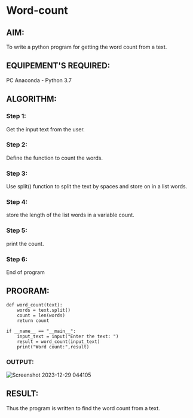 # Word-count
## AIM:
To write a python program for getting the word count from a text.
## EQUIPEMENT'S REQUIRED: 
PC
Anaconda - Python 3.7
## ALGORITHM: 
### Step 1:
Get the input text from the user.
### Step 2: 
Define the function to count the words.
### Step 3: 
Use split() function to split the text by spaces and store on in a list words.
### Step 4:  
store the length of the list words in a variable count.
### Step 5: 
print the count.
### Step 6: 
End of program
## PROGRAM:
```
def word_count(text):
    words = text.split()
    count = len(words)
    return count

if __name__ == "__main__":
    input_text = input("Enter the text: ")
    result = word_count(input_text)
    print("Word count:",result)
```
### OUTPUT:
![Screenshot 2023-12-29 044105](https://github.com/VerginJenifer/Word-count/assets/136251012/5f1ba4f6-9a6b-4c42-82a1-d720e04dfc95)

## RESULT:
Thus the program is written to find the word count from a text.
